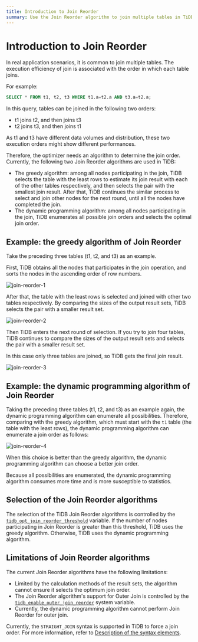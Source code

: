 ```yaml
---
title: Introduction to Join Reorder
summary: Use the Join Reorder algorithm to join multiple tables in TiDB.
---
```


# Introduction to Join Reorder

In real application scenarios, it is common to join multiple tables. The execution efficiency of join is associated with the order in which each table joins.

For example:


```sql
SELECT * FROM t1, t2, t3 WHERE t1.a=t2.a AND t3.a=t2.a;
```

In this query, tables can be joined in the following two orders:

- t1 joins t2, and then joins t3
- t2 joins t3, and then joins t1

As t1 and t3 have different data volumes and distribution, these two execution orders might show different performances.

Therefore, the optimizer needs an algorithm to determine the join order. Currently, the following two Join Reorder algorithms are used in TiDB:

- The greedy algorithm: among all nodes participating in the join, TiDB selects the table with the least rows to estimate its join result with each of the other tables respectively, and then selects the pair with the smallest join result. After that, TiDB continues the similar process to select and join other nodes for the next round, until all the nodes have completed the join.
- The dynamic programming algorithm: among all nodes participating in the join, TiDB enumerates all possible join orders and selects the optimal join order.

## Example: the greedy algorithm of Join Reorder

Take the preceding three tables (t1, t2, and t3) as an example.

First, TiDB obtains all the nodes that participates in the join operation, and sorts the nodes in the ascending order of row numbers.

![join-reorder-1](https://docs-download.pingcap.com/media/images/docs/join-reorder-1.png)

After that, the table with the least rows is selected and joined with other two tables respectively. By comparing the sizes of the output result sets, TiDB selects the pair with a smaller result set.

![join-reorder-2](https://docs-download.pingcap.com/media/images/docs/join-reorder-2.png)

Then TiDB enters the next round of selection. If you try to join four tables, TiDB continues to compare the sizes of the output result sets and selects the pair with a smaller result set.

In this case only three tables are joined, so TiDB gets the final join result.

![join-reorder-3](https://docs-download.pingcap.com/media/images/docs/join-reorder-3.png)

## Example: the dynamic programming algorithm of Join Reorder

Taking the preceding three tables (t1, t2, and t3) as an example again, the dynamic programming algorithm can enumerate all possibilities. Therefore, comparing with the greedy algorithm, which must start with the `t1` table (the table with the least rows), the dynamic programming algorithm can enumerate a join order as follows:

![join-reorder-4](https://docs-download.pingcap.com/media/images/docs/join-reorder-4.png)

When this choice is better than the greedy algorithm, the dynamic programming algorithm can choose a better join order.

Because all possibilities are enumerated, the dynamic programming algorithm consumes more time and is more susceptible to statistics.

## Selection of the Join Reorder algorithms

The selection of the TiDB Join Reorder algorithms is controlled by the [`tidb_opt_join_reorder_threshold`](/system-variables.md#tidb_opt_join_reorder_threshold) variable. If the number of nodes participating in Join Reorder is greater than this threshold, TiDB uses the greedy algorithm. Otherwise, TiDB uses the dynamic programming algorithm.

## Limitations of Join Reorder algorithms

The current Join Reorder algorithms have the following limitations:

- Limited by the calculation methods of the result sets, the algorithm cannot ensure it selects the optimum join order.
- The Join Reorder algorithm's support for Outer Join is controlled by the [`tidb_enable_outer_join_reorder`](/system-variables.md#tidb_enable_outer_join_reorder-new-in-v610) system variable.
- Currently, the dynamic programming algorithm cannot perform Join Reorder for outer join.

Currently, the `STRAIGHT_JOIN` syntax is supported in TiDB to force a join order. For more information, refer to [Description of the syntax elements](/sql-statements/sql-statement-select.md#description-of-the-syntax-elements).
